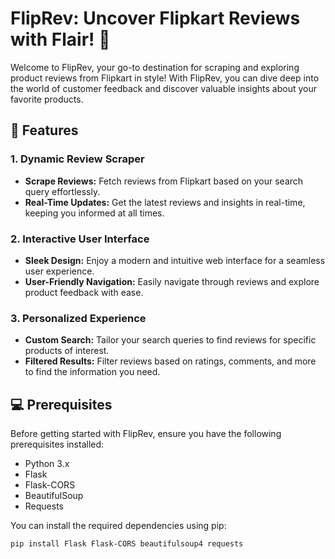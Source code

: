 # FlipRev: Uncover Flipkart Reviews with Flair! 🚀

Welcome to FlipRev, your go-to destination for scraping and exploring product reviews from Flipkart in style! With FlipRev, you can dive deep into the world of customer feedback and discover valuable insights about your favorite products.

## 🌟 Features

### 1. Dynamic Review Scraper
- **Scrape Reviews:** Fetch reviews from Flipkart based on your search query effortlessly.
- **Real-Time Updates:** Get the latest reviews and insights in real-time, keeping you informed at all times.

### 2. Interactive User Interface
- **Sleek Design:** Enjoy a modern and intuitive web interface for a seamless user experience.
- **User-Friendly Navigation:** Easily navigate through reviews and explore product feedback with ease.

### 3. Personalized Experience
- **Custom Search:** Tailor your search queries to find reviews for specific products of interest.
- **Filtered Results:** Filter reviews based on ratings, comments, and more to find the information you need.

## 💻 Prerequisites

Before getting started with FlipRev, ensure you have the following prerequisites installed:
- Python 3.x
- Flask
- Flask-CORS
- BeautifulSoup
- Requests

You can install the required dependencies using pip:
```bash
pip install Flask Flask-CORS beautifulsoup4 requests
```
